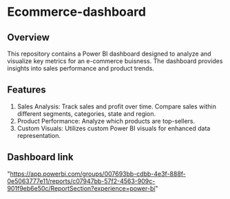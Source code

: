 # Ecommerce-dashboard
## Overview
This repository contains a Power BI dashboard designed to analyze and visualize key metrics for an e-commerce buisness. The dashboard provides insights into sales performance and product trends.

## Features
1. Sales Analysis: Track sales and profit over time. Compare sales within different segments, categories, state and region.
2. Product Performance: Analyze which products are top-sellers.
3. Custom Visuals: Utilizes custom Power BI visuals for enhanced data representation.
## Dashboard link
"https://app.powerbi.com/groups/007693bb-cdbb-4e3f-888f-0e5063777e11/reports/c07947bb-57f2-4563-909c-901f9eb6e50c/ReportSection?experience=power-bi"
